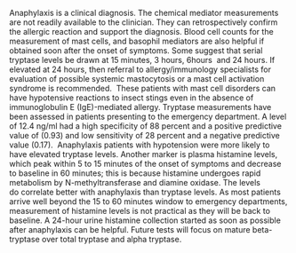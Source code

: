Anaphylaxis is a clinical diagnosis. The chemical mediator measurements are not readily available to the clinician. They can retrospectively confirm the allergic reaction and support the diagnosis. Blood cell counts for the measurement of mast cells, and basophil mediators are also helpful if obtained soon after the onset of symptoms. Some suggest that serial tryptase levels be drawn at 15 minutes, 3 hours, 6hours  and 24 hours. If elevated at 24 hours, then referral to allergy/immunology specialists for evaluation of possible systemic mastocytosis or a mast cell activation syndrome is recommended.  These patients with mast cell disorders can have hypotensive reactions to insect stings even in the absence of immunoglobulin E (IgE)-mediated allergy. Tryptase measurements have been assessed in patients presenting to the emergency department. A level of 12.4 ng/ml had a high specificity of 88 percent and a positive predictive value of (0.93) and low sensitivity of 28 percent and a negative predictive value (0.17).  Anaphylaxis patients with hypotension were more likely to have elevated tryptase levels. Another marker is plasma histamine levels, which peak within 5 to 15 minutes of the onset of symptoms and decrease to baseline in 60 minutes; this is because histamine undergoes rapid metabolism by N-methyltransferase and diamine oxidase. The levels do correlate better with anaphylaxis than tryptase levels. As most patients arrive well beyond the 15 to 60 minutes window to emergency departments, measurement of histamine levels is not practical as they will be back to baseline. A 24-hour urine histamine collection started as soon as possible after anaphylaxis can be helpful. Future tests will focus on mature beta-tryptase over total tryptase and alpha tryptase.